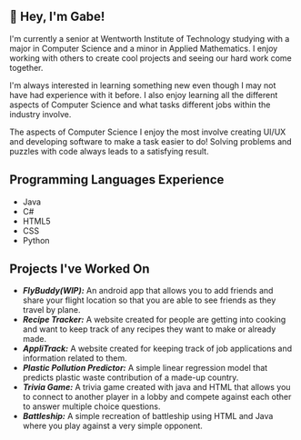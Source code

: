 ## 👋 Hey, I'm Gabe!

<!--
**madeiragatwit/madeiragatwit** is a ✨ _special_ ✨ repository because its `README.md` (this file) appears on your GitHub profile.

Here are some ideas to get you started:

- 🔭 I’m currently working on ...
- 🌱 I’m currently learning ...
- 👯 I’m looking to collaborate on ...
- 🤔 I’m looking for help with ...
- 💬 Ask me about ...
- 📫 How to reach me: ...
- 😄 Pronouns: ...
- ⚡ Fun fact: ...
-->

I'm currently a senior at Wentworth Institute of Technology studying with a major in Computer Science and a minor in Applied Mathematics. I enjoy working with others to create cool projects and seeing our hard work come together.

I'm always interested in learning something new even though I may not have had experience with it before. I also enjoy learning all the different aspects of Computer Science and what tasks different jobs within the industry involve.

The aspects of Computer Science I enjoy the most involve creating UI/UX and developing software to make a task easier to do! Solving problems and puzzles with code always leads to a satisfying result.


## Programming Languages Experience
- Java
- C#
- HTML5
- CSS
- Python

## Projects I've Worked On
- ***FlyBuddy(WIP):*** An android app that allows you to add friends and share your flight location so that you are able to see friends as they travel by plane.
- ***Recipe Tracker:*** A website created for people are getting into cooking and want to keep track of any recipes they want to make or already made.
- ***AppliTrack:*** A website created for keeping track of job applications and information related to them.
- ***Plastic Pollution Predictor:*** A simple linear regression model that predicts plastic waste contribution of a made-up country.
- ***Trivia Game:*** A trivia game created with java and HTML that allows you to connect to another player in a lobby and compete against each other to answer multiple choice questions.
- ***Battleship:*** A simple recreation of battleship using HTML and Java where you play against a very simple opponent.
